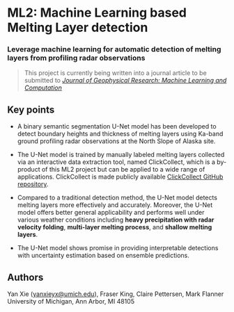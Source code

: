 # ML2: Machine Learning based Melting Layer detection
### Leverage machine learning for automatic detection of melting layers from profiling radar observations     

> This project is currently being written into a journal article to be submitted to [*Journal of Geophysical Research: Machine Learning and Computation*](https://agupubs.onlinelibrary.wiley.com/journal/29935210)

## Key points
- A binary semantic segmentation U-Net model has been developed to detect boundary heights and thickness of melting layers using Ka-band ground profiling radar observations at the North Slope of Alaska site.

- The U-Net model is trained by manually labeled melting layers collected via an interactive data extraction tool, named ClickCollect, which is a by-product of this ML2 project but can be applied to a wide range of applications. ClickCollect is made publicly available [ClickCollect GitHub repository](https://github.com/YXIE1010/ClickCollect).

- Compared to a traditional detection method, the U-Net model detects melting layers more effectively and accurately. Moreover, the U-Net model offers better general applicability and performs well under various weather conditions including **heavy precipitation with radar velocity folding**, **multi-layer melting process**, and **shallow melting layers**.

- The U-Net model shows promise in providing interpretable detections with uncertainty estimation based on ensemble predictions.


## Authors
Yan Xie (yanxieyx@umich.edu), Fraser King, Claire Pettersen, Mark Flanner   
University of Michigan, Ann Arbor, MI 48105




